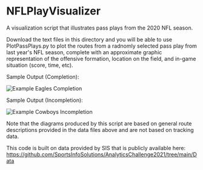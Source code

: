 # NFLPlayVisualizer
A visualization script that illustrates pass plays from the 2020 NFL season.

Download the text files in this directory and you will be able to use PlotPassPlays.py to plot the routes from a radnomly selected pass play from last year's NFL season, complete with an approximate graphic representation of the offensive formation, location on the field, and in-game situation (score, time, etc).

Sample Output (Completion):

![Example Eagles Completion](https://github.com/AstronomerPat/NFLPlayVisualizer/blob/main/Figure_1.png)

Sample Output (Incompletion):

![Example Cowboys Incompletion](https://github.com/AstronomerPat/NFLPlayVisualizer/blob/main/Figure_2.png)

Note that the diagrams produced by this script are based on general route descriptions provided in the data files above and are not based on tracking data.

This code is built on data provided by SIS that is publicly available here: https://github.com/SportsInfoSolutions/AnalyticsChallenge2021/tree/main/Data
